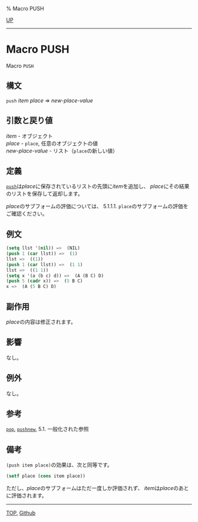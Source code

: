 % Macro PUSH

[UP](14.2.html)  

---

# Macro PUSH


Macro `PUSH`


## 構文

`push` *item* *place* => *new-place-value*


## 引数と戻り値

*item* - オブジェクト  
*place* - `place`, 任意のオブジェクトの値  
*new-place-value* - リスト（`place`の新しい値）


## 定義

[`push`](14.2.push.html)は*place*に保存されているリストの先頭に*item*を追加し、
*place*にその結果のリストを保存して返却します。

*place*のサブフォームの評価については、
5.1.1.1. `place`のサブフォームの評価をご確認ください。


## 例文

```lisp
(setq llst '(nil)) =>  (NIL)
(push 1 (car llst)) =>  (1)
llst =>  ((1))
(push 1 (car llst)) =>  (1 1)
llst =>  ((1 1))
(setq x '(a (b c) d)) =>  (A (B C) D)
(push 5 (cadr x)) =>  (5 B C)  
x =>  (A (5 B C) D)
```


## 副作用

*place*の内容は修正されます。


## 影響

なし。


## 例外

なし。


## 参考

[`pop`](14.2.pop.html),
[`pushnew`](14.2.pushnew.html),
5.1. 一般化された参照


## 備考


`(push item place)`の効果は、次と同等です。

```lisp
(setf place (cons item place))
```

ただし、*place*のサブフォームはただ一度しか評価されず、
*item*は*place*のあとに評価されます。


---
[TOP](index.html),  [Github](https://github.com/nptcl/npt-japanese)

